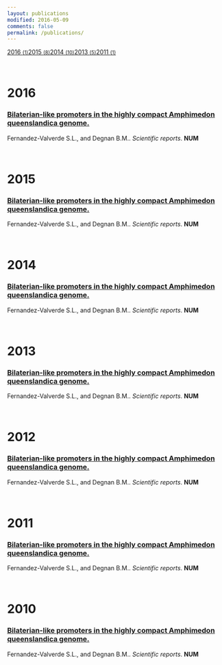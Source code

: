 ```yaml
---
layout: publications
modified: 2016-05-09
comments: false
permalink: /publications/
---
```



<div class="category-box">
<a href="#2016"><span class="category-item">2016 <small>(1)</small></span></a><a href="#2015"><span class="category-item">2015 <small>(8)</small></span></a><a href="#2014"><span class="category-item">2014 <small>(10)</small></span></a><a href="#2013"><span class="category-item">2013 <small>(5)</small></span></a><a href="#2011"><span class="category-item">2011 <small>(1)</small></span></a>
</div>

<a name="2016">&nbsp;</a>
<h1>2016</h1>

<div class="pub">
    <h3><a href="http://www.nature.com/articles/srep22496" target="_new">Bilaterian-like promoters in the highly compact Amphimedon queenslandica genome.</a></h3>
    <span class="pub-authors"><span class="pub-member-author">Fernandez-Valverde S.L.</span>, and <span class="pub-member-author">Degnan B.M.</span>.</span>
    <span class="pub-journal"><i>Scientific reports</i>. <b>NUM</b></span>
</div>


<a name="2015">&nbsp;</a>
<h1>2015</h1>

<div class="pub">
    <h3><a href="http://www.nature.com/articles/srep22496" target="_new">Bilaterian-like promoters in the highly compact Amphimedon queenslandica genome.</a></h3>
    <span class="pub-authors"><span class="pub-member-author">Fernandez-Valverde S.L.</span>, and <span class="pub-member-author">Degnan B.M.</span>.</span>
    <span class="pub-journal"><i>Scientific reports</i>. <b>NUM</b></span>
</div>


<a name="2014">&nbsp;</a>
<h1>2014</h1>

<div class="pub">
    <h3><a href="http://www.nature.com/articles/srep22496" target="_new">Bilaterian-like promoters in the highly compact Amphimedon queenslandica genome.</a></h3>
    <span class="pub-authors"><span class="pub-member-author">Fernandez-Valverde S.L.</span>, and <span class="pub-member-author">Degnan B.M.</span>.</span>
    <span class="pub-journal"><i>Scientific reports</i>. <b>NUM</b></span>
</div>

<a name="2013">&nbsp;</a>
<h1>2013</h1>

<div class="pub">
    <h3><a href="http://www.nature.com/articles/srep22496" target="_new">Bilaterian-like promoters in the highly compact Amphimedon queenslandica genome.</a></h3>
    <span class="pub-authors"><span class="pub-member-author">Fernandez-Valverde S.L.</span>, and <span class="pub-member-author">Degnan B.M.</span>.</span>
    <span class="pub-journal"><i>Scientific reports</i>. <b>NUM</b></span>
</div>

<a name="2012">&nbsp;</a>
<h1>2012</h1>

<div class="pub">
    <h3><a href="http://www.nature.com/articles/srep22496" target="_new">Bilaterian-like promoters in the highly compact Amphimedon queenslandica genome.</a></h3>
    <span class="pub-authors"><span class="pub-member-author">Fernandez-Valverde S.L.</span>, and <span class="pub-member-author">Degnan B.M.</span>.</span>
    <span class="pub-journal"><i>Scientific reports</i>. <b>NUM</b></span>
</div>

<a name="2011">&nbsp;</a>
<h1>2011</h1>

<div class="pub">
    <h3><a href="http://www.nature.com/articles/srep22496" target="_new">Bilaterian-like promoters in the highly compact Amphimedon queenslandica genome.</a></h3>
    <span class="pub-authors"><span class="pub-member-author">Fernandez-Valverde S.L.</span>, and <span class="pub-member-author">Degnan B.M.</span>.</span>
    <span class="pub-journal"><i>Scientific reports</i>. <b>NUM</b></span>
</div>

<a name="2010">&nbsp;</a>
<h1>2010</h1>

<div class="pub">
    <h3><a href="http://www.nature.com/articles/srep22496" target="_new">Bilaterian-like promoters in the highly compact Amphimedon queenslandica genome.</a></h3>
    <span class="pub-authors"><span class="pub-member-author">Fernandez-Valverde S.L.</span>, and <span class="pub-member-author">Degnan B.M.</span>.</span>
    <span class="pub-journal"><i>Scientific reports</i>. <b>NUM</b></span>
</div>


